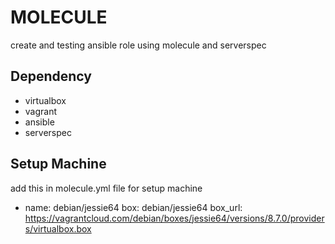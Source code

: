 # MOLECULE  
create and testing ansible role using molecule and serverspec

## Dependency
- virtualbox
- vagrant
- ansible
- serverspec

## Setup Machine
add this in molecule.yml file for setup machine
- name: debian/jessie64
      box: debian/jessie64
      box_url: https://vagrantcloud.com/debian/boxes/jessie64/versions/8.7.0/providers/virtualbox.box
